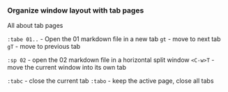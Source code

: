 ### Organize window layout with tab pages

All about tab pages

`:tabe 01..` - Open the 01 markdown file in a new tab
`gt` - move to next tab
`gT` - move to previous tab

`:sp 02` - open the 02 markdown file in a horizontal split window
`<C-w>T` - move the current window into its own tab

`:tabc` - close the current tab
`:tabo` - keep the active page, close all tabs
